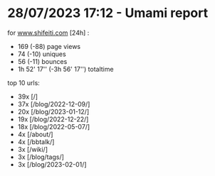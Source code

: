 # 28/07/2023 17:12 - Umami report
for www.shifeiti.com [24h] :

 - 169 (-88) page views
 - 74 (-10) uniques
 - 56 (-11) bounces
 - 1h 52' 17'' (-3h 56' 17'') totaltime


top 10 urls:
 - 39x [/]
 - 37x [/blog/2022-12-09/]
 - 20x [/blog/2023-01-12/]
 - 19x [/blog/2022-12-22/]
 - 18x [/blog/2022-05-07/]
 - 4x [/about/]
 - 4x [/bbtalk/]
 - 3x [/wiki/]
 - 3x [/blog/tags/]
 - 3x [/blog/2023-02-01/]



